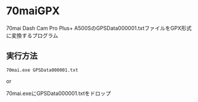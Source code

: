 # 70maiGPX
70mai Dash Cam Pro Plus+ A500SのGPSData000001.txtファイルをGPX形式に変換するプログラム

## 実行方法

`70mai.exe GPSData000001.txt`

or

70mai.exeにGPSData000001.txtをドロップ
